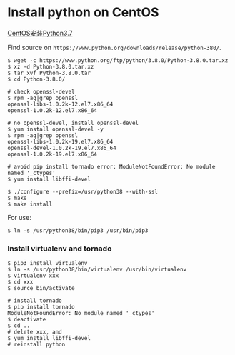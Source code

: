 # Install python on CentOS

[CentOS安装Python3.7](https://www.jianshu.com/p/dab57c7634e1)

Find source on `https://www.python.org/downloads/release/python-380/`.

```shell
$ wget -c https://www.python.org/ftp/python/3.8.0/Python-3.8.0.tar.xz
$ xz -d Python-3.8.0.tar.xz
$ tar xvf Python-3.8.0.tar
$ cd Python-3.8.0/

# check openssl-devel
$ rpm -aq|grep openssl
openssl-libs-1.0.2k-12.el7.x86_64
openssl-1.0.2k-12.el7.x86_64

# no openssl-devel, install openssl-devel
$ yum install openssl-devel -y
$ rpm -aq|grep openssl
openssl-libs-1.0.2k-19.el7.x86_64
openssl-devel-1.0.2k-19.el7.x86_64
openssl-1.0.2k-19.el7.x86_64

# avoid pip install tornado error: ModuleNotFoundError: No module named '_ctypes'
$ yum install libffi-devel

$ ./configure --prefix=/usr/python38 --with-ssl
$ make
$ make install

```
For use:
```
$ ln -s /usr/python38/bin/pip3 /usr/bin/pip3
```

### Install virtualenv and tornado
```shell
$ pip3 install virtualenv
$ ln -s /usr/python38/bin/virtualenv /usr/bin/virtualenv
$ virtualenv xxx
$ cd xxx
$ source bin/activate

# install tornado
$ pip install tornado
ModuleNotFoundError: No module named '_ctypes'
$ deactivate
$ cd ..
# delete xxx, and
$ yum install libffi-devel
# reinstall python
```


